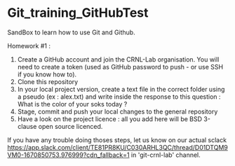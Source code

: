 # Git_training_GitHubTest
SandBox to learn how to use Git and Github.

Homework #1 :

1. Create a GitHub account and join the CRNL-Lab organisation. You will need to create a token (used as GitHub password to push - or use SSH if you know how to).
2. Clone this repository
3. In your local project version, create a text file in the correct folder using a pseudo (ex : alex.txt) and write inside the response to this question :
What is the color of your soks today ?
4. Stage, commit and push your local changes to the general repository
5. Have a look on the project licence : all you add here will be BSD 3-clause open source licenced.



If you have any trouble doing thoses steps, let us know on our actual sclack
https://app.slack.com/client/TE81PR8KU/C030ARHL3QC/thread/D01DTQM9VM0-1670850753.976999?cdn_fallback=1
in 'git-crnl-lab' channel.
